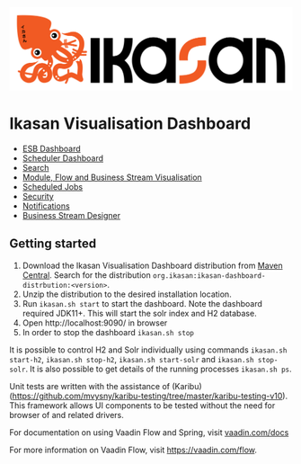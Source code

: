 ![IKASAN](../../developer/docs/quickstart-images/Ikasan-title-transparent.png)

# Ikasan Visualisation Dashboard

- [ESB Dashboard](./dashboard.md)
- [Scheduler Dashboard](../ikasan-scheduler/dashboard/scheduler-dashboard.md)
- [Search](./search.md)
- [Module, Flow and Business Stream Visualisation](./visualisation-screens.md)
- [Scheduled Jobs](./scheduler.md)
- [Security](./security.md)
- [Notifications](./notifications.md)
- [Business Stream Designer](./business-stream-designer.md)

## Getting started

1. Download the Ikasan Visualisation Dashboard distribution from [Maven Central](https://search.maven.org/search?q=org.ikasan). Search for the distribution `org.ikasan:ikasan-dashboard-distrbution:<version>`. 
2. Unzip the distribution to the desired installation location.
3. Run `ikasan.sh start` to start the dashboard. Note the dashboard required JDK11+. This will start the solr index and H2 database.
4. Open http://localhost:9090/ in browser
5. In order to stop the dashboard `ikasan.sh stop`

It is possible to control H2 and Solr individually using commands `ikasan.sh start-h2`, `ikasan.sh stop-h2`, `ikasan.sh start-solr` and `ikasan.sh stop-solr`. It is also possible to get details of the running processes `ikasan.sh ps`.

Unit tests are written with the assistance of (Karibu)(https://github.com/mvysny/karibu-testing/tree/master/karibu-testing-v10). This framework 
allows UI components to be tested without the need for browser of and related drivers.

For documentation on using Vaadin Flow and Spring, visit [vaadin.com/docs](https://vaadin.com/docs/v10/flow/spring/tutorial-spring-basic.html)

For more information on Vaadin Flow, visit https://vaadin.com/flow.

